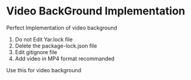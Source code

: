 # Video BackGround Implementation

Perfect Implementation of video background

1. Do not Edit Yar.lock file
2. Delete the package-lock.json file
3. Edit gitignore file
4. Add video in MP4 format recommanded

Use this for video background
